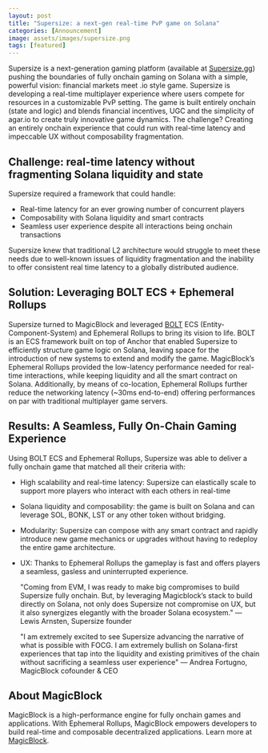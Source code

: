 ```yaml
---
layout: post
title: "Supersize: a next-gen real-time PvP game on Solana"
categories: [Announcement]
image: assets/images/supersize.png
tags: [featured]
---
```


Supersize is a next-generation gaming platform (available at [Supersize.gg](http://supersize.gg:3000/)) pushing the boundaries of fully onchain gaming on Solana with a simple, powerful vision: financial markets meet .io style game. Supersize is developing a real-time multiplayer experience where users compete for resources in a customizable PvP setting. The game is built entirely onchain (state and logic) and blends financial incentives, UGC and the simplicity of agar.io to create truly innovative game dynamics. The challenge? Creating an entirely onchain experience that could run with real-time latency and impeccable UX without composability fragmentation.

## Challenge: real-time latency without fragmenting Solana liquidity and state

Supersize required a framework that could handle:

- Real-time latency for an ever growing number of concurrent players
- Composability with Solana liquidity and smart contracts
- Seamless user experience despite all interactions being onchain transactions

Supersize knew that traditional L2 architecture would struggle to meet these needs due to  well-known issues of liquidity fragmentation and the inability to offer consistent real time latency to a globally distributed audience.

## Solution: Leveraging BOLT ECS + Ephemeral Rollups

Supersize turned to MagicBlock and leveraged [BOLT](https://docs.magicblock.gg/Build/Bolt/introduction) ECS (Entity-Component-System) and Ephemeral Rollups to bring its vision to life. BOLT is an ECS framework built on top of Anchor that enabled Supersize to efficiently structure game logic on Solana, leaving space for the introduction of new systems to extend and modify the game. MagicBlock’s Ephemeral Rollups provided the low-latency performance needed for real-time interactions, while keeping liquidity and all the smart contract on Solana. Additionally, by means of co-location, Ephemeral Rollups further reduce the networking latency (~30ms end-to-end) offering performances on par with traditional multiplayer game servers.

## Results: A Seamless, Fully On-Chain Gaming Experience

Using BOLT ECS and Ephemeral Rollups, Supersize was able to deliver a fully onchain game that matched all their criteria with:
    
- High scalability and real-time latency: Supersize can elastically scale to support more players who interact with each others in real-time
- Solana liquidity and composability: the game is built on Solana and can leverage SOL, BONK, LST or any other token without bridging.
- Modularity: Supersize can compose with any smart contract and rapidly introduce new game mechanics or upgrades without having to redeploy the entire game architecture.
- UX: Thanks to Ephemeral Rollups the gameplay is fast and offers players a seamless, gasless and uninterrupted experience.

    "Coming from EVM, I was ready to make big compromises to build Supersize fully onchain. But, by leveraging Magicblock’s stack to build directly on Solana, not only does Supersize not compromise on UX, but it also synergizes elegantly with the broader Solana ecosystem." — Lewis Arnsten, Supersize founder

    "I am extremely excited to see Supersize advancing the narrative of what is possible with FOCG. I am extremely bullish on Solana-first experiences that tap into the liquidity and existing primitives of the chain without sacrificing a seamless user experience" — Andrea Fortugno, MagicBlock cofounder & CEO 

## About MagicBlock
MagicBlock is a high-performance engine for fully onchain games and applications. With Ephemeral Rollups, MagicBlock empowers developers to build real-time and composable decentralized applications.
Learn more at [MagicBlock](https://docs.magicblock.gg/).

